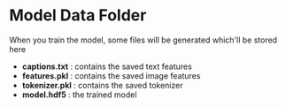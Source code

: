 # Model Data Folder

When you train the model, some files will be generated which'll be stored here

* **captions.txt** : contains the saved text features
* **features.pkl** : contains the saved image features
* **tokenizer.pkl** : contains the saved tokenizer
* **model.hdf5** : the trained model
